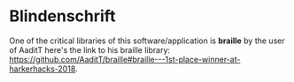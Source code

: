 # Blindenschrift
  One of the critical libraries of this software/application is **braille** by the user of AaditT here's the link to his braille library: https://github.com/AaditT/braille#braille---1st-place-winner-at-harkerhacks-2018.
